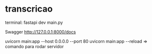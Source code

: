 # transcricao

terminal:
fastapi dev main.py

Swagger
http://127.0.0.1:8000/docs

uvicorn main:app --host 0.0.0.0 --port 80
uvicorn main:app --reload => comando para rodar servidor